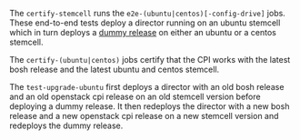 The `certify-stemcell` runs the `e2e-(ubuntu|centos)[-config-drive]` jobs.
These end-to-end tests deploy a director running on an ubuntu stemcell which in turn deploys a [dummy release](https://github.com/pivotal-cf-experimental/dummy-boshrelease) on either an ubuntu or a centos stemcell.

The `certify-(ubuntu|centos)` jobs certify that the CPI works with the latest bosh release and the latest ubuntu and centos stemcell.

The `test-upgrade-ubuntu` first deploys a director with an old bosh release and an old openstack cpi release on an old stemcell version before deploying a dummy release.
It then redeploys the director with a new bosh release and a new openstack cpi release on a new stemcell version and redeploys the dummy release.

